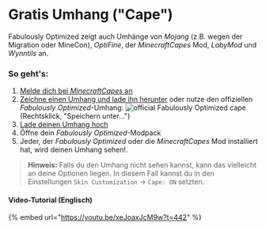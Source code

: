 # Gratis Umhang ("Cape")

Fabulously Optimized zeigt auch Umhänge von *Mojang* (z.B. wegen der Migration oder MineCon), *OptiFine*, der *MinecraftCapes* Mod, *LabyMod* und *Wynntils* an.

### So geht's:

1. [Melde dich bei *MinecraftCapes* an](https://minecraftcapes.net/account/register)
2. [Zeichne einen Umhang und lade ihn herunter](https://minecraftcapes.net/gallery/cape-editor) oder nutze den offiziellen *Fabulously Optimized*-Umhang: ![official Fabulously Optimized cape](https://github.com/Madis0/fabulously-optimized/raw/main/cape.png) (Rechtsklick, "Speichern unter...")
3. [Lade deinen Umhang hoch](https://minecraftcapes.net/upload-cape)
4. Öffne dein *Fabulously Optimized*-Modpack
5. Jeder, der *Fabulously Optimized* oder die *MinecraftCapes* Mod installiert hat, wird deinen Umhang sehen!.

> **Hinweis:** Falls du den Umhang nicht sehen kannst, kann das vielleicht an deine Optionen liegen. In diesem Fall kannst du in den Einstellungen `Skin Customization` → `Cape: ON` setzten.

#### Video-Tutorial (Englisch)

{% embed url="https://youtu.be/xeJoaxJcM9w?t=442" %}
